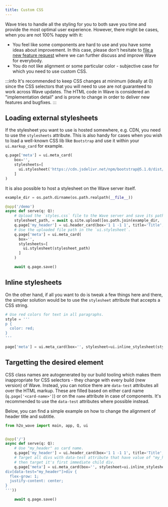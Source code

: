 ```yaml
---
title: Custom CSS
---
```


Wave tries to handle all the styling for you to both save you time and provide the most optimal user experience. However, there might be cases, when you are not 100% happy with it:

* You feel like some components are hard to use and you have some ideas about improvement. In this case, please don't hesitate to [file a new feature request](https://github.com/h2oai/wave/issues/new?assignees=&labels=feature&template=feature_request.md&title=) where we can further discuss and improve Wave for everybody.
* You do not like alignment or some particular color - subjective case for which you need to use custom CSS.

:::info
It's recommended to keep CSS changes at minimum (ideally at 0) since the CSS selectors that you will need to use are not guaranteed to work across Wave updates. The HTML code in Wave is considered an "implementation detail" and is prone to change in order to deliver new features and bugfixes.
:::

## Loading external stylesheets

If the stylesheet you want to use is hosted somewhere, e.g. CDN, you need to use the `stylesheets` attribute. This is also handy for cases when you wish to load a well-known CSS lib like `Bootstrap` and use it within your `ui.markup_card` for example.

```py
q.page['meta'] = ui.meta_card(
    box='',
    stylesheets=[
      ui.stylesheet('https://cdn.jsdelivr.net/npm/bootstrap@5.1.0/dist/css/bootstrap.min.css')
    ]
)
```

It is also possible to host a stylesheet on the Wave server itself.

```py
example_dir = os.path.dirname(os.path.realpath(__file__))

@app('/demo')
async def serve(q: Q):
    # Upload the `styles.css` file to the Wave server and save its path into the `stylesheet_path` variable.
    stylesheet_path, = await q.site.upload([os.path.join(example_dir, 'styles.css')])
    q.page['my_header'] = ui.header_card(box='1 1 -1 1', title='Title', subtitle='Subtitle')
    # Use the uploaded file path in the `ui.stylesheet`.
    q.page['meta'] = ui.meta_card(
      box='', 
      stylesheets=[
        ui.stylesheet(stylesheet_path)
      ]
    )

    await q.page.save()
```

## Inline stylesheets

On the other hand, if all you want to do is tweak a few things here and there, the simpler solution would be to use the `stylesheet` attribute that accepts a CSS string.

```py
# Use red colors for text in all paragraphs.
style = '''
p {
  color: red;
}
'''

page['meta'] = ui.meta_card(box='', stylesheet=ui.inline_stylesheet(style))
```

## Targetting the desired element

CSS class names are autogenerated by our build tooling which makes them inappropriate for CSS selectors - they change with every build (new version) of Wave. Instead, you can notice there are `data-test` attributes all over the HTML markup. These are filled based on either card name (`q.page['<card-name>']`) or on the `name` attribute in case of components. It's recommended to use the `data-test` attributes where possible instead.

Below, you can find a simple example on how to change the alignment of header title and subtitle.

```py
from h2o_wave import main, app, Q, ui


@app('/')
async def serve(q: Q):
    # Use "my_header" as card name.
    q.page['my_header'] = ui.header_card(box='1 1 -1 1', title='Title', subtitle='Subtitle')
    # Target all divs with data-test attribute that have value of "my_header",
    # then target it's first immediate child div.
    q.page['meta'] = ui.meta_card(box='', stylesheet=ui.inline_stylesheet('''
div[data-test="my_header"]>div {
  flex-grow: 1;
  justify-content: center;
}
'''))

    await q.page.save()
```
